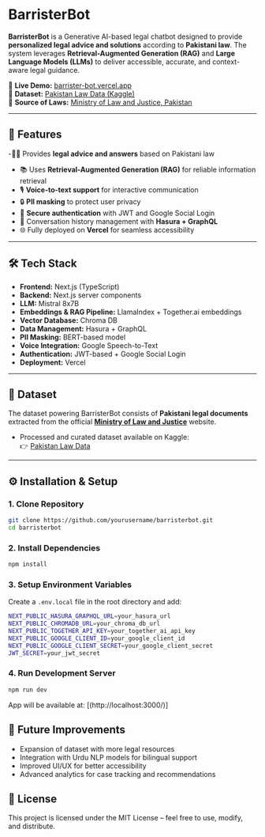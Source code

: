 # BarristerBot  

**BarristerBot** is a Generative AI-based legal chatbot designed to provide **personalized legal advice and solutions** according to **Pakistani law**. The system leverages **Retrieval-Augmented Generation (RAG)** and **Large Language Models (LLMs)** to deliver accessible, accurate, and context-aware legal guidance.  

🔗 **Live Demo:** [barrister-bot.vercel.app](https://barrister-bot.vercel.app/)  
📂 **Dataset:** [Pakistan Law Data (Kaggle)](https://www.kaggle.com/datasets/ayeshajadoon/pakistan-law-data)  
📑 **Source of Laws:** [Ministry of Law and Justice, Pakistan](https://molaw.gov.pk/)  

---

## 🚀 Features  

-🧑‍⚖ Provides **legal advice and answers** based on Pakistani law  
- 📚 Uses **Retrieval-Augmented Generation (RAG)** for reliable information retrieval  
- 🎙️ **Voice-to-text support** for interactive communication  
- 🔒 **PII masking** to protect user privacy  
- 🔑 **Secure authentication** with JWT and Google Social Login  
- 💾 Conversation history management with **Hasura + GraphQL**  
- 🌐 Fully deployed on **Vercel** for seamless accessibility  

---

## 🛠️ Tech Stack  

- **Frontend:** Next.js (TypeScript)  
- **Backend:** Next.js server components  
- **LLM:** Mistral 8x7B  
- **Embeddings & RAG Pipeline:** LlamaIndex + Together.ai embeddings  
- **Vector Database:** Chroma DB  
- **Data Management:** Hasura + GraphQL  
- **PII Masking:** BERT-based model  
- **Voice Integration:** Google Speech-to-Text  
- **Authentication:** JWT-based + Google Social Login  
- **Deployment:** Vercel  

---

## 📂 Dataset  

The dataset powering BarristerBot consists of **Pakistani legal documents** extracted from the official **[Ministry of Law and Justice](https://molaw.gov.pk/)** website.  

- Processed and curated dataset available on Kaggle:  
  👉 [Pakistan Law Data](https://www.kaggle.com/datasets/ayeshajadoon/pakistan-law-data)  

---

## ⚙️ Installation & Setup  

### 1. Clone Repository  
```bash
git clone https://github.com/yourusername/barristerbot.git
cd barristerbot
```


### 2.  Install Dependencies
``` bash
npm install
```

### 3. Setup Environment Variables
Create a ```.env.local``` file in the root directory and add:
```bash
NEXT_PUBLIC_HASURA_GRAPHQL_URL=your_hasura_url
NEXT_PUBLIC_CHROMADB_URL=your_chroma_db_url
NEXT_PUBLIC_TOGETHER_API_KEY=your_together_ai_api_key
NEXT_PUBLIC_GOOGLE_CLIENT_ID=your_google_client_id
NEXT_PUBLIC_GOOGLE_CLIENT_SECRET=your_google_client_secret
JWT_SECRET=your_jwt_secret
```

### 4. Run Development Server
```bash
npm run dev
```
App will be available at: [(http://localhost:3000/)]


## 🧪 Future Improvements

- Expansion of dataset with more legal resources
- Integration with Urdu NLP models for bilingual support
- Improved UI/UX for better accessibility
- Advanced analytics for case tracking and recommendations

## 📜 License

This project is licensed under the MIT License – feel free to use, modify, and distribute.
